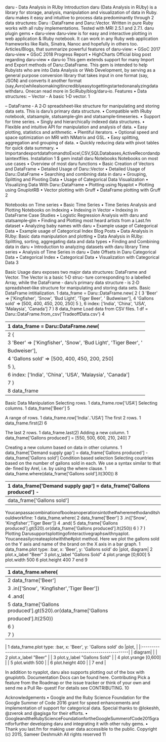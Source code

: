 daru ‑ Data Analysis in RUby
Introduction
daru (Data Analysis in RUby) is a library for storage, analysis, manipulation and visualization of data
in Ruby.
daru makes it easy and intuitive to process data predominantly through 2 data structures: Daru
::DataFrame and Daru::Vector. Written in pure Ruby works with all ruby implementations.
Tested with MRI 2.5.1 and 2.7.1.
daru plugin gems
• daru‑view
daru‑view is for easy and interactive plotting in web application & IRuby notebook. It can work in any
Ruby web application frameworks like Rails, Sinatra, Nanoc and hopefully in others too.
Articles/Blogs, that summarize powerful features of daru‑view:
• GSoC 2017 daru‑view
• GSoC 2018 Progress Report
• HighCharts Official blog post regarding daru‑view
• daru‑io
This gem extends support for many Import and Export methods of Daru::DataFrame. This gem
is intended to help Rubyists who are into Data Analysis or Web Development, by serving as a general
purpose conversion library that takes input in one format (say, JSON) and converts it another format
(say,Avro)whilealsomakingitincrediblyeasytogettingstartedonanalyzingdatawithdaru. Onecan
read more in SciRuby/blog/daru‑io.
Features
• Data structures:
– Vector ‑ A basic 1‑D vector.
1

– DataFrame ‑ A 2‑D spreadsheet‑like structure for manipulating and storing data sets. This
is daru’s primary data structure.
• Compatible with IRuby notebook, statsample, statsample‑glm and statsample‑timeseries.
• Support for time series.
• Singly and hierarchically indexed data structures.
• Flexible and intuitive API for manipulation and analysis of data.
• Easy plotting, statistics and arithmetic.
• Plentiful iterators.
• Optional speed and space optimization on MRI with NMatrix and GSL.
• Easy splitting, aggregation and grouping of data.
• Quickly reducing data with pivot tables for quick data summary.
• ImportandexportdatafromandtoExcel,CSV,SQLDatabases,ActiveRecordandplaintextfiles.
Installation
1 $ gem install daru
Notebooks
Notebooks on most use cases
• Overview of most daru functions
• Basic Creation of Vectors and DataFrame
• Detailed Usage of Daru::Vector
• Detailed Usage of Daru::DataFrame
• Searching and combining data in daru
• Grouping, Splitting and Pivoting Data
• Usage of Categorical Data
Visualization
• Visualizing Data With Daru::DataFrame
• Plotting using Nyaplot
• Plotting using GnuplotRB
• Vector plotting with Gruff
• DataFrame plotting with Gruff
2

Notebooks on Time series
• Basic Time Series
• Time Series Analysis and Plotting
Notebooks on Indexing
• Indexing in Vector
• Indexing in DataFrame
Case Studies
• Logistic Regression Analysis with daru and statsample‑glm
• Finding and Plotting most heard artists from a Last.fm dataset
• Analyzing baby names with daru
• Example usage of Categorical Data
• Example usage of Categorical Index
Blog Posts
• Data Analysis in RUby: Basic data manipulation and plotting
• Data Analysis in RUby: Splitting, sorting, aggregating data and data types
• Finding and Combining data in daru
• Introduction to analyzing datasets with daru library
Time series
• Analysis of Time Series in daru
• Date Offsets in Daru
Categorical Data
• Categorical Index
• Categorical Data
• Visualization with Categorical Data
3

Basic Usage
daru exposes two major data structures: DataFrame and Vector. The Vector is a basic 1‑D struc‑
ture corresponding to a labelled Array, while the DataFrame ‑ daru’s primary data structure ‑ is 2‑D
spreadsheet‑like structure for manipulating and storing data sets.
Basic DataFrame intitialization.
1 data_frame = Daru::DataFrame.new(
2 {
3 'Beer' => ['Kingfisher', 'Snow', 'Bud Light', 'Tiger Beer', '
Budweiser'],
4 'Gallons sold' => [500, 400, 450, 200, 250]
5 },
6 index: ['India', 'China', 'USA', 'Malaysia', 'Canada']
7 )
8 data_frame
Load data from CSV files.
1 df = Daru::DataFrame.from_csv('TradeoffData.csv')
4

| 1 data_frame = Daru::DataFrame.new(                             |
|:----------------------------------------------------------------|
| 2 {                                                             |
| 3 'Beer' => ['Kingfisher', 'Snow', 'Bud Light', 'Tiger Beer', ' |
| Budweiser'],                                                    |
| 4 'Gallons sold' => [500, 400, 450, 200, 250]                   |
| 5 },                                                            |
| 6 index: ['India', 'China', 'USA', 'Malaysia', 'Canada']        |
| 7 )                                                             |
| 8 data_frame                                                    |

Basic Data Manipulation
Selecting rows.
1 data_frame.row['USA']
Selecting columns.
1 data_frame['Beer']
5

A range of rows.
1 data_frame.row['India'..'USA']
The first 2 rows.
1 data_frame.first(2)
6

The last 2 rows.
1 data_frame.last(2)
Adding a new column.
1 data_frame['Gallons produced'] = [550, 500, 600, 210, 240]
7

Creating a new column based on data in other columns.
1 data_frame['Demand supply gap'] = data_frame['Gallons produced'] -
data_frame['Gallons sold']
Condition based selection
Selecting countries based on the number of gallons sold in each. We use a syntax similar to that de‑
fined by Arel, i.e. by using the where clause.
1 data_frame.where(data_frame['Gallons sold'].lt(300))
8

| 1 data_frame['Demand supply gap'] = data_frame['Gallons produced'] -   |
|:-----------------------------------------------------------------------|
| data_frame['Gallons sold']                                             |

Youcanpassacombinationofbooleanoperationsintothe#wheremethodanditshouldworkfine:
1 data_frame.where(
2 data_frame['Beer']
3 .in(['Snow', 'Kingfisher','Tiger Beer'])
4 .and(
5 data_frame['Gallons produced'].gt(520).or(data_frame['Gallons
produced'].lt(250))
6 )
7 )
Plotting
Darusupportsplottingofinteractivegraphswithnyaplot. Youcaneasilycreateaplotwiththe#plot
method. Here we plot the gallons sold on the Y axis and name of the brand on the X axis in a bar
graph.
1 data_frame.plot type: :bar, x: 'Beer', y: 'Gallons sold' do |plot,
diagram|
2 plot.x_label "Beer"
3 plot.y_label "Gallons Sold"
4 plot.yrange [0,600]
5 plot.width 500
6 plot.height 400
7 end
9

| 1 data_frame.where(                                             |
|:----------------------------------------------------------------|
| 2 data_frame['Beer']                                            |
| 3 .in(['Snow', 'Kingfisher','Tiger Beer'])                      |
| 4 .and(                                                         |
| 5 data_frame['Gallons produced'].gt(520).or(data_frame['Gallons |
| produced'].lt(250))                                             |
| 6 )                                                             |
| 7 )                                                             |

| 1 data_frame.plot type: :bar, x: 'Beer', y: 'Gallons sold' do |plot,   |
|:-----------------------------------------------------------------------|
| diagram|                                                               |
| 2 plot.x_label "Beer"                                                  |
| 3 plot.y_label "Gallons Sold"                                          |
| 4 plot.yrange [0,600]                                                  |
| 5 plot.width 500                                                       |
| 6 plot.height 400                                                      |
| 7 end                                                                  |

In addition to nyaplot, daru also supports plotting out of the box with gnuplotrb.
Documentation
Docs can be found here.
Contributing
Pick a feature from the Roadmap or the issue tracker or think of your own and send me a Pull Re‑
quest!
For details see CONTRIBUTING.
10

Acknowledgements
• Google and the Ruby Science Foundation for the Google Summer of Code 2016 grant for
speed enhancements and implementation of support for categorical data. Special thanks to
@lokeshh, @zverok and @agisga for their efforts.
• GoogleandtheRubyScienceFoundationfortheGoogleSummerofCode2015grantforfurther
developing daru and integrating it with other ruby gems.
• Thank you last.fm for making user data accessible to the public.
Copyright (c) 2015, Sameer Deshmukh All rights reserved
11